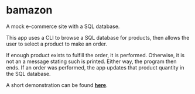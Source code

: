 # bamazon
A mock e-commerce site with a SQL database.

This app uses a CLI to browse a SQL database for products, then allows the user to select a product to make an order.

If enough product exists to fulfill the order, it is performed. Otherwise, it is not an a message stating such is printed. Either way, the program then ends. If an order was performed, the app updates that product quantity in the SQL database.

A short demonstration can be found <a href="https://www.youtube.com/watch?v=EdCRD9ZYrkI" target="_blank">**here**</a>.